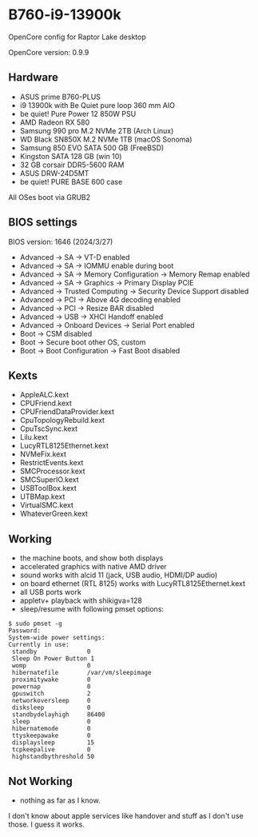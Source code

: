 # B760-i9-13900k

OpenCore config for Raptor Lake desktop

OpenCore version: 0.9.9

## Hardware

- ASUS prime B760-PLUS
- i9 13900k with Be Quiet pure loop 360 mm AIO
- be quiet! Pure Power 12 850W PSU
- AMD Radeon RX 580
- Samsung 990 pro M.2 NVMe 2TB (Arch Linux)
- WD Black SN850X M.2 NVMe 1TB (macOS Sonoma)
- Samsung 850 EVO SATA 500 GB (FreeBSD)
- Kingston SATA 128 GB (win 10)
- 32 GB corsair DDR5-5600 RAM
- ASUS DRW-24D5MT
- be quiet! PURE BASE 600 case

All OSes boot via GRUB2

## BIOS settings

BIOS version: 1646 (2024/3/27)

- Advanced -> SA -> VT-D enabled
- Advanced -> SA -> IOMMU enable during boot
- Advanced -> SA -> Memory Configuration -> Memory Remap enabled
- Advanced -> SA -> Graphics -> Primary Display PCIE
- Advanced -> Trusted Computing -> Security Device Support disabled
- Advanced -> PCI -> Above 4G decoding enabled
- Advanced -> PCI -> Resize BAR disabled
- Advanced -> USB -> XHCI Handoff enabled
- Advanced -> Onboard Devices -> Serial Port enabled
- Boot -> CSM disabled
- Boot -> Secure boot other OS, custom
- Boot -> Boot Configuration -> Fast Boot disabled

## Kexts

- AppleALC.kext
- CPUFriend.kext
- CPUFriendDataProvider.kext
- CpuTopologyRebuild.kext
- CpuTscSync.kext
- Lilu.kext
- LucyRTL8125Ethernet.kext
- NVMeFix.kext
- RestrictEvents.kext
- SMCProcessor.kext
- SMCSuperIO.kext
- USBToolBox.kext
- UTBMap.kext
- VirtualSMC.kext
- WhateverGreen.kext

## Working

- the machine boots, and show both displays
- accelerated graphics with native AMD driver
- sound works with alcid 11 (jack, USB audio, HDMI/DP audio)
- on board ethernet (RTL 8125) works with LucyRTL8125Ethernet.kext
- all USB ports work
- appletv+ playback with shikigva=128
- sleep/resume with following pmset options:

```
$ sudo pmset -g
Password:
System-wide power settings:
Currently in use:
 standby              0
 Sleep On Power Button 1
 womp                 0
 hibernatefile        /var/vm/sleepimage
 proximitywake        0
 powernap             0
 gpuswitch            2
 networkoversleep     0
 disksleep            0
 standbydelayhigh     86400
 sleep                0
 hibernatemode        0
 ttyskeepawake        0
 displaysleep         15
 tcpkeepalive         0
 highstandbythreshold 50
```

## Not Working

- nothing as far as I know.

I don't know about apple services like handover and stuff as I don't use those. I guess it works.
